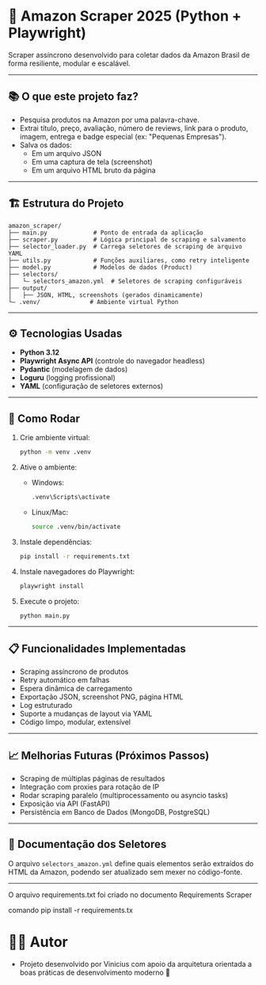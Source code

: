 # 👚 Amazon Scraper 2025 (Python + Playwright)

Scraper assíncrono desenvolvido para coletar dados da Amazon Brasil de forma resiliente, modular e escalável.

---

## 📚 O que este projeto faz?

- Pesquisa produtos na Amazon por uma palavra-chave.
- Extrai título, preço, avaliação, número de reviews, link para o produto, imagem, entrega e badge especial (ex: "Pequenas Empresas").
- Salva os dados:
  - Em um arquivo JSON
  - Em uma captura de tela (screenshot)
  - Em um arquivo HTML bruto da página

---

## 🏗️ Estrutura do Projeto

```
amazon_scraper/
├── main.py             # Ponto de entrada da aplicação
├── scraper.py          # Lógica principal de scraping e salvamento
├── selector_loader.py  # Carrega seletores de scraping de arquivo YAML
├── utils.py            # Funções auxiliares, como retry inteligente
├── model.py            # Modelos de dados (Product)
├── selectors/
│   └— selectors_amazon.yml  # Seletores de scraping configuráveis
├── output/
│   ├── JSON, HTML, screenshots (gerados dinamicamente)
└— .venv/              # Ambiente virtual Python
```

---

## ⚙️ Tecnologias Usadas

- **Python 3.12**
- **Playwright Async API** (controle do navegador headless)
- **Pydantic** (modelagem de dados)
- **Loguru** (logging profissional)
- **YAML** (configuração de seletores externos)

---

## 🚀 Como Rodar

1. Crie ambiente virtual:
   ```bash
   python -m venv .venv
   ```

2. Ative o ambiente:
   - Windows:
     ```bash
     .venv\Scripts\activate
     ```
   - Linux/Mac:
     ```bash
     source .venv/bin/activate
     ```

3. Instale dependências:
   ```bash
   pip install -r requirements.txt
   ```

4. Instale navegadores do Playwright:
   ```bash
   playwright install
   ```

5. Execute o projeto:
   ```bash
   python main.py
   ```

---

## 📋 Funcionalidades Implementadas

- Scraping assíncrono de produtos
- Retry automático em falhas
- Espera dinâmica de carregamento
- Exportação JSON, screenshot PNG, página HTML
- Log estruturado
- Suporte a mudanças de layout via YAML
- Código limpo, modular, extensível

---

## 📈 Melhorias Futuras (Próximos Passos)

- Scraping de múltiplas páginas de resultados
- Integração com proxies para rotação de IP
- Rodar scraping paralelo (multiprocessamento ou asyncio tasks)
- Exposição via API (FastAPI)
- Persistência em Banco de Dados (MongoDB, PostgreSQL)

---

## 📓 Documentação dos Seletores

O arquivo `selectors_amazon.yml` define quais elementos serão extraídos do HTML da Amazon, podendo ser atualizado sem mexer no código-fonte.

---


O arquivo requirements.txt foi criado no documento Requirements Scraper

 comando pip install -r requirements.tx

# 👨‍💻 Autor

- Projeto desenvolvido por Vinicius com apoio da arquitetura orientada a boas práticas de desenvolvimento moderno 🚀

